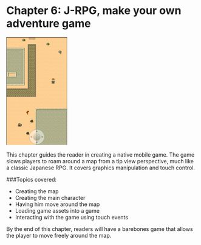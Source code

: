 # Chapter 6: J-RPG, make your own adventure game 
![Screenshot](../screenshots/app06.png)

This chapter guides the reader in creating a native mobile game. The game slows players to roam around a map from a tip view perspective, much like a classic Japanese RPG. It covers graphics manipulation and touch control.

###Topics covered: 
- Creating the map  
- Creating the main character 
- Having him move around the map
- Loading game assets into a game
- Interacting with the game using touch events

By the end of this chapter, readers will have a barebones game that allows the player to move freely around the map. 
